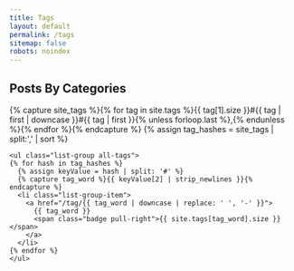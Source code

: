 ```yaml
---
title: Tags
layout: default
permalink: /tags
sitemap: false
robots: noindex
---
```



<h2>Posts By Categories</h2>

<div class="content-grid-info">
    {% capture site_tags %}{% for tag in site.tags %}{{ tag[1].size }}#{{ tag | first | downcase }}#{{ tag | first }}{% unless forloop.last %},{% endunless %}{% endfor %}{% endcapture %}
    {% assign tag_hashes = site_tags | split:',' | sort %}
    
    <ul class="list-group all-tags">
    {% for hash in tag_hashes %}
      {% assign keyValue = hash | split: '#' %}
      {% capture tag_word %}{{ keyValue[2] | strip_newlines }}{% endcapture %}
      <li class="list-group-item">
        <a href="/tag/{{ tag_word | downcase | replace: ' ', '-' }}">
          {{ tag_word }}
          <span class="badge pull-right">{{ site.tags[tag_word].size }}</span>
        </a>
      </li>
    {% endfor %}
    </ul>
</div>
